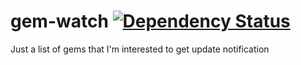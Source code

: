 gem-watch [![Dependency Status](https://gemnasium.com/activars/gem-watch.png)](https://gemnasium.com/activars/gem-watch)
=========

Just a list of gems that I'm interested to get update notification
